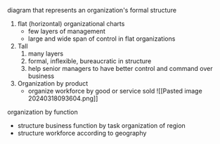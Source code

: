 diagram that represents an organization's formal structure
1. flat (horizontal) organizational charts
	- few layers of management
	- large and wide span of control in flat organizations
2. Tall
	1. many layers
	2. formal, inflexible, bureaucratic in structure
	3. help senior managers to have better control and command over business
3. Organization by product
	- organize workforce by good or service sold
![[Pasted image 20240318093604.png]]

organization by function
- structure business function by task
organization of region
- structure workforce according to geography